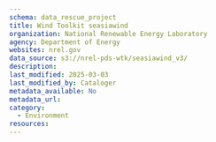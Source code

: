 ```yaml
---
schema: data_rescue_project 
title: Wind Toolkit seasiawind
organization: National Renewable Energy Laboratory
agency: Department of Energy
websites: nrel.gov
data_source: s3://nrel-pds-wtk/seasiawind_v3/
description: 
last_modified: 2025-03-03
last_modified_by: Cataloger
metadata_available: No
metadata_url: 
category:
  - Environment
resources:
---
```

